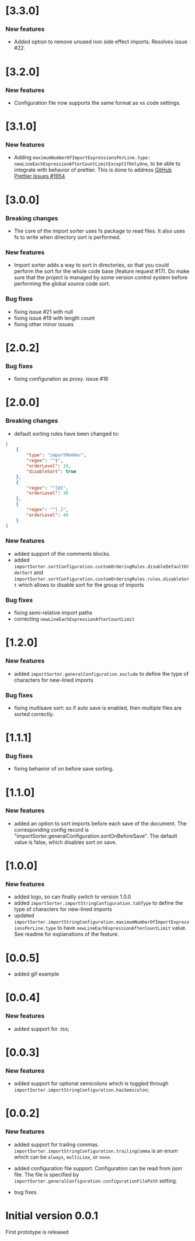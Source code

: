 # [3.3.0]
### New features
* Added option to remove unused non side effect imports. Resolves issue #22.

# [3.2.0]
### New features
* Configuration file now supports the same format as vs code settings.

# [3.1.0]
### New features
* Adding `maximumNumberOfImportExpressionsPerLine.type: newLineEachExpressionAfterCountLimitExceptIfOnlyOne`, to be able to integrate with behavior of prettier. This is done to address
[GitHub Prettier Issues #1954](https://github.com/prettier/prettier/issues/1954)

# [3.0.0]
### Breaking changes
* The core of the import sorter uses fs package to read files. It also uses fs to write when directory sort is performed.
### New features
* Import sorter adds a way to sort in directories, so that you could perform the sort for the whole code base (feature request #17). Do make sure that the project is managed by some version control system before performing the global source code sort.
### Bug fixes
* fixing issue #21 with null
* fixing issue #19 with length count
* fixing other minor issues

# [2.0.2]
### Bug fixes
* fixing configuration as proxy. issue #16

# [2.0.0]
### Breaking changes
* default sorting rules have been changed to:
```json
[
    {
        "type": "importMember",
        "regex": "^$",
        "orderLevel": 10,
        "disableSort": true
    },
    {
        "regex": "^[@]",
        "orderLevel": 30
    },
    {
        "regex": "^[.]",
        "orderLevel": 40
    }
]
```

### New features
* added support of the comments blocks.
* added `importSorter.sortConfiguration.customOrderingRules.disableDefaultOrderSort` and `importSorter.sortConfiguration.customOrderingRules.rules.disableSort` which allows to
disable sort for the group of imports
### Bug fixes
* fixing semi-relative import paths
* correcting `newLineEachExpressionAfterCountLimit`

# [1.2.0]
### New features
* added `importSorter.generalConfiguration.exclude` to define the type of characters for new-lined imports
### Bug fixes
* fixing multisave sort: so if auto save is enabled, then multiple files are sorted correctly.

# [1.1.1]
### Bug fixes
* fixing behavior of on before save sorting.

# [1.1.0]
### New features
* added an option to sort imports before each save of the document. The corresponding config record is "importSorter.generalConfiguration.sortOnBeforeSave". The default value is false, which disables sort on save.

# [1.0.0]
### New features
* added logo, so can finally switch to version 1.0.0
* added `importSorter.importStringConfiguration.tabType` to define the type of characters for new-lined imports
* updated `importSorter.importStringConfiguration.maximumNumberOfImportExpressionsPerLine.type` to have `newLineEachExpressionAfterCountLimit` value. See readme for explanations of the feature.

# [0.0.5]
* added gif example

# [0.0.4]
### New features
* added support for .tsx;

# [0.0.3]
### New features
* added support for optional semicolons which is toggled through `importSorter.importStringConfiguration.hasSemicolon`;

# [0.0.2]
### New features
* added support for trailing commas. `importSorter.importStringConfiguration.trailingComma` is an enum which can be `always`, `multiLine`, or `none`.

* added configuration file support. Configuration can be read from json file. The file is specified by `importSorter.generalConfiguration.configurationFilePath` setting.

* bug fixes.

# Initial version 0.0.1
First prototype is released
